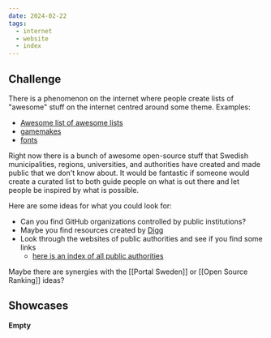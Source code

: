 ```yaml
---
date: 2024-02-22
tags:
  - internet
  - website
  - index
---
```

## Challenge

There is a phenomenon on the internet where people create lists of "awesome" stuff on the internet centred around some theme. Examples:
- [Awesome list of awesome lists](https://github.com/sindresorhus/awesome)
- [gamemakes](https://github.com/bytecauldron/awesome-gamemaker#readme)
- [fonts](https://github.com/brabadu/awesome-fonts#readme)

Right now there is a bunch of awesome open-source stuff that Swedish municipalities, regions, universities, and authorities have created and made public that we don't know about. It would be fantastic if someone would create a curated list to both guide people on what is out there and let people be inspired by what is possible.

Here are some ideas for what you could look for:
-  Can you find GitHub organizations controlled by public institutions?
- Maybe you find resources created by [Digg](https://www.digg.se/)
- Look through the websites of public authorities and see if you find some links
	- [here is an index of all public authorities](https://www.regeringen.se/myndigheter-med-flera/)

Maybe there are synergies with the [[Portal Sweden]] or [[Open Source Ranking]] ideas?
## Showcases
**Empty**

